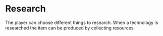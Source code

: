 # Research
The player can choose different things to research. When a technology is researched the item can be produced by collecting resources.
